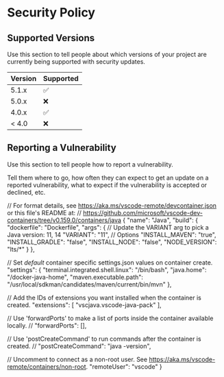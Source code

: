 # Security Policy

## Supported Versions

Use this section to tell people about which versions of your project are
currently being supported with security updates.

| Version | Supported          |
| ------- | ------------------ |
| 5.1.x   | :white_check_mark: |
| 5.0.x   | :x:                |
| 4.0.x   | :white_check_mark: |
| < 4.0   | :x:                |

## Reporting a Vulnerability

Use this section to tell people how to report a vulnerability.

Tell them where to go, how often they can expect to get an update on a
reported vulnerability, what to expect if the vulnerability is accepted or
declined, etc.

// For format details, see https://aka.ms/vscode-remote/devcontainer.json or this file's README at:
// https://github.com/microsoft/vscode-dev-containers/tree/v0.159.0/containers/java
{
  "name": "Java",
  "build": {
    "dockerfile": "Dockerfile",
    "args": {
      // Update the VARIANT arg to pick a Java version: 11, 14
      "VARIANT": "11",
      // Options
      "INSTALL_MAVEN": "true",
      "INSTALL_GRADLE": "false",
      "INSTALL_NODE": "false",
      "NODE_VERSION": "lts/*"
    }
  },

  // Set *default* container specific settings.json values on container create.
  "settings": {
    "terminal.integrated.shell.linux": "/bin/bash",
    "java.home": "/docker-java-home",
    "maven.executable.path": "/usr/local/sdkman/candidates/maven/current/bin/mvn"
  },

  // Add the IDs of extensions you want installed when the container is created.
  "extensions": [
    "vscjava.vscode-java-pack"
  ],

  // Use 'forwardPorts' to make a list of ports inside the container available locally.
  // "forwardPorts": [],

  // Use 'postCreateCommand' to run commands after the container is created.
  // "postCreateCommand": "java -version",

  // Uncomment to connect as a non-root user. See https://aka.ms/vscode-remote/containers/non-root.
  "remoteUser": "vscode"
}    
